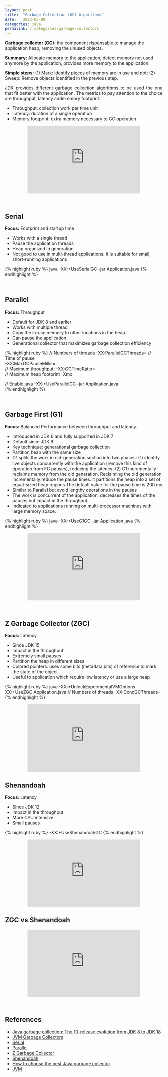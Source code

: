 ```yaml
---
layout: post
title:  "Garbage Collection (GC) Algorithms"
date:   2023-03-09
categories: java
permalink: /:categories/garbage-collectors
---
```


<p><b>Garbage collector (GC):</b> the component risponsable to manage the application heap, removing the unused objects.</p>
<p><b>Summary:</b> Allocate memory to the application, detect memory not used anymore by the application, provides more memory to the application.</p>
<p><b>Simple steps:</b> (1) Mark: identify pieces of memory are in use and not; (2) Sweep: Remove objects identified in the previous step.</p>

<p style="text-align: justify;">JDK provides different garbage collection algorithms to be used the one that fit better with the application. The metrics to pay attention to the choice are throughput, latency andm emory footprint.</p>

<ul>
  <li>Throughput: collection work per time unit</li>
  <li>Latency: duration of a single operation</li>
  <li>Memory footprint: extra memory necessary to GC operation</li>
</ul>  


<p>
  <center>
    <iframe width="360" height="215" src="https://www.youtube.com/embed/XXOaCV5xm9s" title="YouTube video player" frameborder="0" allow="accelerometer; autoplay; clipboard-write; encrypted-media; gyroscope; picture-in-picture; web-share" allowfullscreen></iframe>
  </center>
</p>

<br />
<h2>Serial</h2>

<p><b>Focus:</b>  Footprint and startup time</p>
    
<ul>
  <li>Works with a single thread</li>
  <li>Pause the application threads</li>
  <li>Heap organized in generation</li>
  <li>Not good to use in multi-thread applications. It is suitable for small, short-running applications</li>  
</ul>

{% highlight ruby %}
java -XX:+UseSerialGC -jar Application.java
{% endhighlight %}


<br />
<h2>Parallel</h2>

<p><b>Focus: </b>Throughput</p>

<ul>
  <li>Default for JDK 8 and earlier</li>
  <li>Works with multiple thread</li>
  <li>Copy the in-use memory to other locations in the heap</li>
  <li>Can pause the application</li>
  <li>Generational collector that maximizes garbage collection efficiency</li>
</ul>

{% highlight ruby %}
// Numbers of threads
-XX:ParallelGCThreads=<N>
// Time of pause  
-XX:MaxGCPauseMillis=<N>.  
// Maximum throughput: 
-XX:GCTimeRatio=<N>  
// Maximum heap footprint
-Xmx<N>

// Enable
java -XX:+UseParallelGC -jar Application.java  
{% endhighlight %}

<br />
<h2>Garbage First (G1)</h2>

<p><b>Focus:</b> Balanced Performance between throughput and latency.</p>

<ul>
  <li>Introduced in JDK 6 and fully supported in JDK 7</li>
  <li>Default since JDK 9</li>
  <li>Key technique: generational garbage collection</li>
  <li>Partition heap with the same size</li>
  <li>G1 splits the work in old-generation section into two phases: (1) identify live objects concurrently with the application (remove this kind of operation from FC pauses), reducing the latency; (2) G1 incrementally reclaims memory from the old generation. Reclaiming the old generation incrementally reduce the pause times. it partitions the heap into a set of equal-sized heap regions The default value for the pause time is 200 ms</li>
  <li>Similar to Parallel but avoid lengthy operations in the pauses</li>
  <li>The work is concurrent of the application: decreases the times of the pauses but impact in the throughput.</li>
  <li>Indicated to applications running on multi-processor machines with large memory space.</li>
</ul>

{% highlight ruby %}
java -XX:+UseG1GC -jar Application.java
{% endhighlight %}


<p>
  <center>
    <iframe width="360" height="215" src="https://www.youtube.com/embed/X8w3uqN-X98" title="YouTube video player" frameborder="0" allow="accelerometer; autoplay; clipboard-write; encrypted-media; gyroscope; picture-in-picture; web-share" allowfullscreen></iframe>
  </center>
</p>


<br />
<h2>Z Garbage Collector (ZGC)</h2>

<p><b>Focus: </b>Latency</p>

<ul>
  <li>Since JDK 15</li>
  <li>Impact in the throughput</li>
  <li>Extremely small pauses</li>  
  <li>Partition the heap in different sizes</li>  
  <li>Colored pointers: uses some bits (metadata bits) of reference to mark the state of the object</li>  
  <li>Useful to application which require low latency or use a large heap</li>  
</ul>

{% highlight ruby %}
java -XX:+UnlockExperimentalVMOptions -XX:+UseZGC Application.java
// Numbers of threads
-XX:ConcGCThreads=<N>  
{% endhighlight %}


<p>
  <center>
   <iframe width="360" height="215" src="https://www.youtube.com/embed/7k_XfLGu-Ts" title="YouTube video player" frameborder="0" allow="accelerometer; autoplay; clipboard-write; encrypted-media; gyroscope; picture-in-picture; web-share" allowfullscreen></iframe>
  </center>
</p>


<h2>Shenandoah</h2>

<p><b>Focus: </b>Latency</p>

<ul>
  <li>Since JDK 12</li>
  <li>Impact in the throughput</li>
  <li>More CPU intensive</li>
  <li>Small pauses</li>
</ul>

{% highlight ruby %}
-XX:+UseShenandoahGC
{% endhighlight %}

<p>
  <center>
    <iframe width="360" height="215" src="https://www.youtube.com/embed/N0JTvyCxiv8" title="YouTube video player" frameborder="0" allow="accelerometer; autoplay; clipboard-write; encrypted-media; gyroscope; picture-in-picture; web-share" allowfullscreen></iframe>
  </center>
</p>


<h2>ZGC vs Shenandoah</h2>

<p>
  <center>
    <iframe width="360" height="215" src="https://www.youtube.com/embed/WU_mqNBEacw" title="YouTube video player" frameborder="0" allow="accelerometer; autoplay; clipboard-write; encrypted-media; gyroscope; picture-in-picture; web-share" allowfullscreen></iframe>
  </center>
</p>



<br />
<h2>References</h2>
<ul>
  <li><a href="https://blogs.oracle.com/javamagazine/post/java-garbage-collectors-evolution">Java garbage collection: The 10-release evolution from JDK 8 to JDK 18</a></li>
  <li><a href="https://www.baeldung.com/jvm-garbage-collectors">JVM Garbage Collectors</a></li>
  <li><a href="https://docs.oracle.com/en/java/javase/18/gctuning/available-collectors.html#GUID-45794DA6-AB96-4856-A96D-FDE5F7DEE498">Serial</a></li>
  <li><a href="https://docs.oracle.com/en/java/javase/18/gctuning/parallel-collector1.html">Parallel</a></li>
  <li><a href="https://docs.oracle.com/en/java/javase/18/gctuning/z-garbage-collector.html#GUID-8637B158-4F35-4E2D-8E7B-9DAEF15BB3CD">Z Garbage Collector</a></li>
  <li><a href="https://wiki.openjdk.org/display/shenandoah/Main">Shenandoah</a></li>
  <li><a href="https://developers.redhat.com/articles/2021/11/02/how-choose-best-java-garbage-collector#">How to choose the best Java garbage collector</a></li>
  <li><a href="https://fabiana2611.github.io/java/jvm">JVM</a></li>
</ul>  
